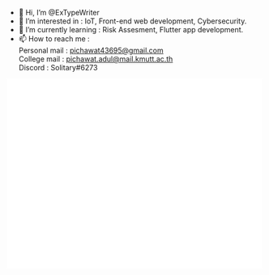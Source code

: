 - 👋 Hi, I’m @ExTypeWriter
- 👀 I’m interested in : IoT, Front-end web development, Cybersecurity.
- 🌱 I’m currently learning : Risk Assesment, Flutter app development.
- 📫 How to reach me :
         <br /> Personal mail : pichawat43695@gmail.com  <br />
        College mail : pichawat.adul@mail.kmutt.ac.th  <br />
        Discord : Solitary#6273

![Metrics](https://github.com/ExTypeWriter/ExTypeWriter/blob/main/github-metrics.svg)
